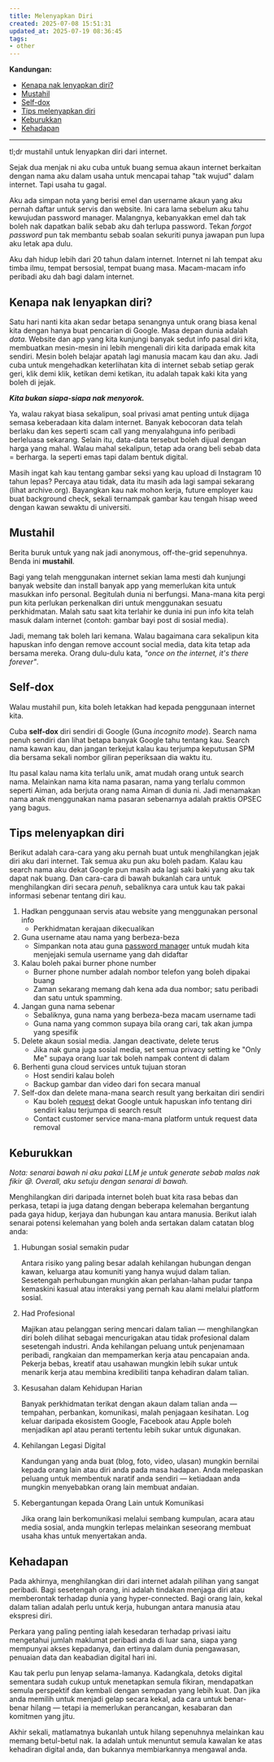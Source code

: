 ```yaml
---
title: Melenyapkan Diri
created: 2025-07-08 15:51:31
updated_at: 2025-07-19 08:36:45
tags:
- other
---
```


**Kandungan:**

- [Kenapa nak lenyapkan diri?](#kenapa-nak-lenyapkan-diri)
- [Mustahil](#mustahil)
- [Self-dox](#self-dox)
- [Tips melenyapkan diri](#tips-melenyapkan-diri)
- [Keburukkan](#keburukkan)
- [Kehadapan](#kehadapan)

---

tl;dr mustahil untuk lenyapkan diri dari internet.

Sejak dua menjak ni aku cuba untuk buang semua akaun internet berkaitan dengan nama aku dalam usaha untuk mencapai tahap "tak wujud" dalam internet. Tapi usaha tu gagal.

Aku ada simpan nota yang berisi emel dan username akaun yang aku pernah daftar untuk servis dan website. Ini cara lama sebelum aku tahu kewujudan password manager. Malangnya, kebanyakkan emel dah tak boleh nak dapatkan balik sebab aku dah terlupa password. Tekan *forgot password* pun tak membantu sebab soalan sekuriti punya jawapan pun lupa aku letak apa dulu.

Aku dah hidup lebih dari 20 tahun dalam internet. Internet ni lah tempat aku timba ilmu, tempat bersosial, tempat buang masa. Macam-macam info peribadi aku dah bagi dalam internet.

## Kenapa nak lenyapkan diri?

Satu hari nanti kita akan sedar betapa senangnya untuk orang biasa kenal kita dengan hanya buat pencarian di Google. Masa depan dunia adalah *data*. Website dan app yang kita kunjungi banyak sedut info pasal diri kita, membuatkan mesin-mesin ini lebih mengenali diri kita daripada emak kita sendiri. Mesin boleh belajar apatah lagi manusia macam kau dan aku. Jadi cuba untuk mengehadkan keterlihatan kita di internet sebab setiap gerak geri, klik demi klik, ketikan demi ketikan, itu adalah tapak kaki kita yang boleh di jejak.

***Kita bukan siapa-siapa nak menyorok.***

Ya, walau rakyat biasa sekalipun, soal privasi amat penting untuk dijaga semasa keberadaan kita dalam internet. Banyak kebocoran data telah berlaku dan kes seperti scam call yang menyalahguna info peribadi berleluasa sekarang. Selain itu, data-data tersebut boleh dijual dengan harga yang mahal. Walau mahal sekalipun, tetap ada orang beli sebab data = berharga. Ia seperti emas tapi dalam bentuk digital.

Masih ingat kah kau tentang gambar seksi yang kau upload di Instagram 10 tahun lepas? Percaya atau tidak, data itu masih ada lagi sampai sekarang (lihat archive.org). Bayangkan kau nak mohon kerja, future employer kau buat background check, sekali ternampak gambar kau tengah hisap weed dengan kawan sewaktu di universiti. 

## Mustahil

Berita buruk untuk yang nak jadi anonymous, off-the-grid sepenuhnya. Benda ini **mustahil**.

Bagi yang telah menggunakan internet sekian lama mesti dah kunjungi banyak website dan install banyak app yang memerlukan kita untuk masukkan info personal. Begitulah dunia ni berfungsi. Mana-mana kita pergi pun kita perlukan perkenalkan diri untuk menggunakan sesuatu perkhidmatan. Malah satu saat kita terlahir ke dunia ini pun info kita telah masuk dalam internet (contoh: gambar bayi post di sosial media).

Jadi, memang tak boleh lari kemana. Walau bagaimana cara sekalipun kita hapuskan info dengan remove account social media, data kita tetap ada bersama mereka. Orang dulu-dulu kata, *"once on the internet, it's there forever"*.

## Self-dox

Walau mustahil pun, kita boleh letakkan had kepada penggunaan internet kita.

Cuba **self-dox** diri sendiri di Google (Guna *incognito mode*). Search nama penuh sendiri dan lihat betapa banyak Google tahu tentang kau. Search nama kawan kau, dan jangan terkejut kalau kau terjumpa keputusan SPM dia bersama sekali nombor giliran peperiksaan dia waktu itu.

Itu pasal kalau nama kita terlalu unik, amat mudah orang untuk search nama. Melainkan nama kita nama pasaran, nama yang terlalu common seperti Aiman, ada berjuta orang nama Aiman di dunia ni. Jadi menamakan nama anak menggunakan nama pasaran sebenarnya adalah praktis OPSEC yang bagus.

## Tips melenyapkan diri

Berikut adalah cara-cara yang aku pernah buat untuk menghilangkan jejak diri aku dari internet. Tak semua aku pun aku boleh padam. Kalau kau search nama aku dekat Google pun masih ada lagi saki baki yang aku tak dapat nak buang. Dan cara-cara di bawah bukanlah cara untuk menghilangkan diri secara *penuh*, sebaliknya cara untuk kau tak pakai informasi sebenar tentang diri kau.

1. Hadkan penggunaan servis atau website yang menggunakan personal info
    - Perkhidmatan kerajaan dikecualikan
2. Guna username atau nama yang berbeza-beza
    - Simpankan nota atau guna [password manager](https://keepassxc.org/download/) untuk mudah kita menjejaki semula username yang dah didaftar
3. Kalau boleh pakai burner phone number
    - Burner phone number adalah nombor telefon yang boleh dipakai buang
    - Zaman sekarang memang dah kena ada dua nombor; satu peribadi dan satu untuk spamming.
4. Jangan guna nama sebenar
    - Sebaliknya, guna nama yang berbeza-beza macam username tadi
    - Guna nama yang common supaya bila orang cari, tak akan jumpa yang spesifik
5. Delete akaun sosial media. Jangan deactivate, delete terus
    - Jika nak guna juga sosial media, set semua privacy setting ke "Only Me" supaya orang luar tak boleh nampak content di dalam
6. Berhenti guna cloud services untuk tujuan storan
    - Host sendiri kalau boleh
    - Backup gambar dan video dari fon secara manual
7. Self-dox dan delete mana-mana search result yang berkaitan diri sendiri
    - Kau boleh [request](https://support.google.com/websearch/answer/12719076?hl=en) dekat Google untuk hapuskan info tentang diri sendiri kalau terjumpa di search result
    - Contact customer service mana-mana platform untuk request data removal

## Keburukkan

*Nota: senarai bawah ni aku pakai LLM je untuk generate sebab malas nak fikir 😪. Overall, aku setuju dengan senarai di bawah.*

Menghilangkan diri daripada internet boleh buat kita rasa bebas dan perkasa, tetapi ia juga datang dengan beberapa kelemahan bergantung pada gaya hidup, kerjaya dan hubungan kau antara manusia. Berikut ialah senarai potensi kelemahan yang boleh anda sertakan dalam catatan blog anda:

1. Hubungan sosial semakin pudar

    Antara risiko yang paling besar adalah kehilangan hubungan dengan kawan, keluarga atau komuniti yang hanya wujud dalam talian.
    Sesetengah perhubungan mungkin akan perlahan-lahan pudar tanpa kemaskini kasual atau interaksi yang pernah kau alami melalui platform sosial.

2. Had Profesional
   
    Majikan atau pelanggan sering mencari dalam talian — menghilangkan diri boleh dilihat sebagai mencurigakan atau tidak profesional dalam sesetengah industri.
    Anda kehilangan peluang untuk penjenamaan peribadi, rangkaian dan mempamerkan kerja atau pencapaian anda.
    Pekerja bebas, kreatif atau usahawan mungkin lebih sukar untuk menarik kerja atau membina kredibiliti tanpa kehadiran dalam talian.

3. Kesusahan dalam Kehidupan Harian
   
    Banyak perkhidmatan terikat dengan akaun dalam talian anda — tempahan, perbankan, komunikasi, malah penjagaan kesihatan.
    Log keluar daripada ekosistem Google, Facebook atau Apple boleh menjadikan apl atau peranti tertentu lebih sukar untuk digunakan.

4. Kehilangan Legasi Digital
   
    Kandungan yang anda buat (blog, foto, video, ulasan) mungkin bernilai kepada orang lain atau diri anda pada masa hadapan.
    Anda melepaskan peluang untuk membentuk naratif anda sendiri — ketiadaan anda mungkin menyebabkan orang lain membuat andaian.

5.  Kebergantungan kepada Orang Lain untuk Komunikasi
    
    Jika orang lain berkomunikasi melalui sembang kumpulan, acara atau media sosial, anda mungkin terlepas melainkan seseorang membuat usaha khas untuk menyertakan anda.


## Kehadapan

Pada akhirnya, menghilangkan diri dari internet adalah pilihan yang sangat peribadi. Bagi sesetengah orang, ini adalah tindakan menjaga diri atau memberontak terhadap dunia yang hyper-connected. Bagi orang lain, kekal dalam talian adalah perlu untuk kerja, hubungan antara manusia atau ekspresi diri.

Perkara yang paling penting ialah kesedaran terhadap privasi iaitu mengetahui jumlah maklumat peribadi anda di luar sana, siapa yang mempunyai akses kepadanya, dan ertinya dalam dunia pengawasan, penuaian data dan keabadian digital hari ini.

Kau tak perlu pun lenyap selama-lamanya. Kadangkala, detoks digital sementara sudah cukup untuk menetapkan semula fikiran, mendapatkan semula perspektif dan kembali dengan sempadan yang lebih kuat. Dan jika anda memilih untuk menjadi gelap secara kekal, ada cara untuk benar-benar hilang — tetapi ia memerlukan perancangan, kesabaran dan komitmen yang jitu.

Akhir sekali, matlamatnya bukanlah untuk hilang sepenuhnya melainkan kau memang betul-betul nak. Ia adalah untuk menuntut semula kawalan ke atas kehadiran digital anda, dan bukannya membiarkannya mengawal anda.